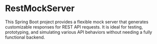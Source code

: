 # RestMockServer
This Spring Boot project provides a flexible mock server that generates customizable responses for REST API requests. It is ideal for testing, prototyping, and simulating various API behaviors without needing a fully functional backend.
